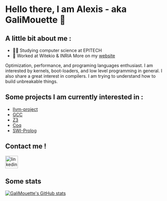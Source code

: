 # Hello there, I am Alexis - aka GaliMouette :wave:

## A little bit about me :
- :student: Studying computer science at EPITECH
- :briefcase: Worked at Witekio & INRIA
More on my [website](https://galimouette.github.io/)


Optimization, performance, and programing languages enthusiast.
I am interested by kernels, boot-loaders, and low level programming in general.
I also share a great interest in compilers.
I am trying to understand how to build unbreakable things.

## Some projects I am currently interested in :
* [llvm-project](https://github.com/llvm/llvm-project)
* [GCC](https://github.com/gcc-mirror/gcc)
* [Z3](https://github.com/Z3Prover/z3)
* [Coq](https://github.com/coq/coq)
* [SWI-Prolog](https://github.com/SWI-Prolog/swipl-devel)

## Contact me !
[<img src='https://cdn.jsdelivr.net/npm/simple-icons@3.0.1/icons/linkedin.svg' alt='linkedin' height='40'>](https://www.linkedin.com/in/alexis-carre/)

## Some stats
[![GaliMouette's GitHub stats](https://github-readme-stats.vercel.app/api?username=GaliMouette&count_private=true&show_icons=true)](https://github.com/anuraghazra/github-readme-stats)
